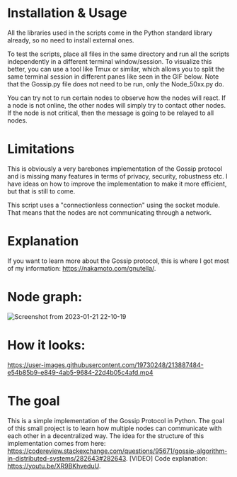 # Installation & Usage
All the libraries used in the scripts come in the Python standard library already, so no need to install external ones.

To test the scripts, place all files in the same directory and run all the scripts independently in a different terminal window/session. To visualize this better, you can use a tool like Tmux or similar, which allows you to split the same terminal session in different panes like seen in the GIF below. Note that the Gossip.py file does not need to be run, only the Node_50xx.py do.

You can try not to run certain nodes to observe how the nodes will react. If a node is not online, the other nodes will simply try to contact other nodes. If the node is not critical, then the message is going to be relayed to all nodes.

# Limitations
This is obviously a very barebones implementation of the Gossip protocol and is missing many features in terms of privacy, security, robustness etc. I have ideas on how to improve the implementation to make it more efficient, but that is still to come.

This script uses a "connectionless connection" using the socket module. That means that the nodes are not communicating through a network.

# Explanation
If you want to learn more about the Gossip protocol, this is where I got most of my information: https://nakamoto.com/gnutella/. 

# Node graph:

![Screenshot from 2023-01-21 22-10-19](https://user-images.githubusercontent.com/19730248/213887302-bb7fb3ba-741c-43f9-bf4a-727b711286bb.png)

# How it looks:

https://user-images.githubusercontent.com/19730248/213887484-e54b85b9-e849-4ab5-9684-22d4b05c4afd.mp4

# The goal
This is a simple implementation of the Gossip Protocol in Python. The goal of this small project is to learn how multiple nodes can communicate with each other in a decentralized way. The idea for the structure of this implementation comes from here: https://codereview.stackexchange.com/questions/95671/gossip-algorithm-in-distributed-systems/282643#282643.
[VIDEO] Code explanation: https://youtu.be/XR9BKhveduU. 
